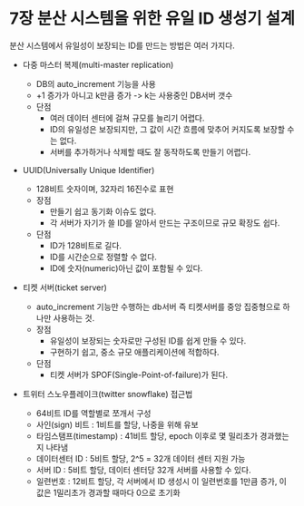 # 7장 분산 시스템을 위한 유일 ID 생성기 설계

분산 시스템에서 유일성이 보장되는 ID를 만드는 방법은 여러 가지다.

- 다중 마스터 복제(multi-master replication)
  - DB의 auto_increment 기능을 사용
  - +1 증가가 아니고 k만큼 증가 -> k는 사용중인 DB서버 갯수
  - 단점
    - 여러 데이터 센터에 걸쳐 규모를 늘리기 어렵다.
    - ID의 유일성은 보장되지만, 그 값이 시간 흐름에 맞추어 커지도록 보장할 수는 없다.
    - 서버를 추가하거나 삭제할 때도 잘 동작하도록 만들기 어렵다.
- UUID(Universally Unique Identifier)

  - 128비트 숫자이며, 32자리 16진수로 표현
  - 장점
    - 만들기 쉽고 동기화 이슈도 없다.
    - 각 서버가 자기가 쓸 ID를 알아서 만드는 구조이므로 규모 확장도 쉽다.
  - 단점
    - ID가 128비트로 길다.
    - ID를 시간순으로 정렬할 수 없다.
    - ID에 숫자(numeric)아닌 값이 포함될 수 있다.

- 티켓 서버(ticket server)
  - auto_increment 기능만 수행하는 db서버 즉 티켓서버를 중앙 집중형으로 하나만 사용하는 것.
  - 장점
    - 유일성이 보장되는 숫자로만 구성된 ID를 쉽게 만들 수 있다.
    - 구현하기 쉽고, 중소 규모 애플리케이션에 적합하다.
  - 단점
    - 티켓 서버가 SPOF(Single-Point-of-failure)가 된다.
- 트위터 스노우플레이크(twitter snowflake) 접근법
  - 64비트 ID를 역할별로 쪼개서 구성
  - 사인(sign) 비트 : 1비트를 할당, 나중을 위해 유보
  - 타임스탬프(timestamp) : 41비트 할당, epoch 이후로 몇 밀리초가 경과했는지 나타냄
  - 데이터센터 ID : 5비트 할당, 2^5 = 32개 데이터 센터 지원 가능
  - 서버 ID : 5비트 할당, 데이터 센터당 32개 서버를 사용할 수 있다.
  - 일련번호 : 12비트 할당, 각 서버에서 ID 생성시 이 일련번호를 1만큼 증가, 이 값은 1밀리초가 경과할 때마다 0으로 초기화

<br />
